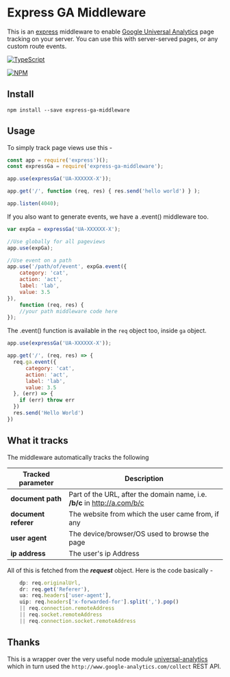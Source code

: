 # Express GA Middleware

This is an [express](http://expressjs.com) middleware to enable
[Google Universal Analytics](http://analytics.google.com)
page tracking on your server.
You can use this with server-served pages, or any custom route
events.

[![TypeScript](https://img.shields.io/badge/TypeScript-declared-blue.svg)](https://typescriptlang.org/)

[![NPM](https://nodei.co/npm/express-ga-middleware.png?downloads=true&downloadRank=true&stars=true)](https://nodei.co/npm/express-ga-middleware/)

## Install

```
npm install --save express-ga-middleware
```


## Usage

To simply track page views use this -

```javascript
const app = require('express')();
const expressGa = require('express-ga-middleware');

app.use(expressGa('UA-XXXXXX-X'));

app.get('/', function (req, res) { res.send('hello world') } );

app.listen(4040);
```


If you also want to generate events, we have a .event() middleware too.
```js
var expGa = expressGa('UA-XXXXXX-X');

//Use globally for all pageviews
app.use(expGa);

//Use event on a path
app.use('/path/of/event', expGa.event({
    category: 'cat',
    action: 'act',
    label: 'lab',
    value: 3.5
}),
    function (req, res) {
    //your path middleware code here
});
```

The .event() function is available in the `req` object too, 
inside `ga` object.

```js
app.use(expressGa('UA-XXXXXX-X'));

app.get('/', (req, res) => {
  req.ga.event({
      category: 'cat',
      action: 'act',
      label: 'lab',
      value: 3.5
  }, (err) => {
    if (err) throw err
  })
  res.send('Hello World')
})
```

## What it tracks

The middleware automatically tracks the following

| Tracked parameter | Description |
|-------------------|-------------|
| **document path** | Part of the URL, after the domain name, i.e. **/b/c** in  http://a.com/b/c |
| **document referer** | The website from which the user came from, if any |
| **user agent** | The device/browser/OS used to browse the page |
| **ip address** | The user's ip Address|

All of this is fetched from the _**request**_ object. Here is the code basically -

```javascript
    dp: req.originalUrl,
    dr: req.get('Referer'),
    ua: req.headers['user-agent'],
    uip: req.headers['x-forwarded-for'].split(',').pop()
    || req.connection.remoteAddress
    || req.socket.remoteAddress
    || req.connection.socket.remoteAddress

```

## Thanks

This is a wrapper over the very useful node module [universal-analytics](http://npmjs.com/universal-analytics)
which in turn used the `http://www.google-analytics.com/collect` REST API.